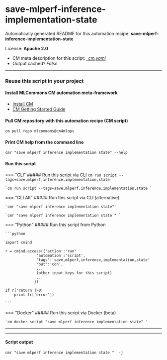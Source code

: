 # save-mlperf-inference-implementation-state
Automatically generated README for this automation recipe: **save-mlperf-inference-implementation-state**

License: **Apache 2.0**


* CM meta description for this script: *[_cm.yaml](https://github.com/mlcommons/cm4mlops/tree/main/script/save-mlperf-inference-implementation-state/_cm.yaml)*
* Output cached? *False*

---
### Reuse this script in your project

#### Install MLCommons CM automation meta-framework

* [Install CM](https://docs.mlcommons.org/ck/install)
* [CM Getting Started Guide](https://docs.mlcommons.org/ck/getting-started/)

#### Pull CM repository with this automation recipe (CM script)

```cm pull repo mlcommons@cm4mlops```

#### Print CM help from the command line

````cmr "save mlperf inference implementation state" --help````

#### Run this script

=== "CLI"
    ##### Run this script via CLI
    `cm run script --tags=save,mlperf,inference,implementation,state`

    `cm run script --tags=save,mlperf,inference,implementation,state `

=== "CLI Alt"
    ##### Run this script via CLI (alternative)

    `cmr "save mlperf inference implementation state"`

    `cmr "save mlperf inference implementation state " `


=== "Python"
    ##### Run this script from Python


    ```python

    import cmind

    r = cmind.access({'action':'run'
                  'automation':'script',
                  'tags':'save,mlperf,inference,implementation,state'
                  'out':'con',
                  ...
                  (other input keys for this script)
                  ...
                 })

    if r['return']>0:
        print (r['error'])

    ```


=== "Docker"
    ##### Run this script via Docker (beta)

    `cm docker script "save mlperf inference implementation state" `

___


___
#### Script output
`cmr "save mlperf inference implementation state "  -j`